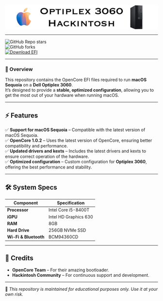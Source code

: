 ![Banner do Projeto](images/Readme.png)

---

![GitHub Repo stars](https://img.shields.io/github/stars/wsedits01/Optiplex-3060-EFI?style=for-the-badge)  
![GitHub forks](https://img.shields.io/github/forks/wsedits01/Optiplex-3060-EFI?style=for-the-badge)  
[![Download EFI](https://img.shields.io/badge/Download%20EFI-Sequoia%20Optiplex%203060.zip-blue?style=for-the-badge&logo=apple)](EFI%20Sequoia%20Optiplex%203060.zip)  

---

### 🌟 Overview

This repository contains the OpenCore EFI files required to run **macOS Sequoia** on a **Dell Optiplex 3060**.  
It’s designed to provide a **stable, optimized configuration**, allowing you to get the most out of your hardware when running macOS.

---

## ⚡ Features  

✅ **Support for macOS Sequoia** – Compatible with the latest version of macOS Sequoia.  
✅ **OpenCore 1.0.2** – Uses the latest version of OpenCore, ensuring better compatibility and performance.  
✅ **Updated drivers and kexts** – Includes the latest drivers and kexts to ensure correct operation of the hardware.  
✅ **Optimized configuration** – Custom configuration for **Optiplex 3060**, offering the best performance and stability.  

---

## 🛠️ System Specs  

| Component              | Specification          |
|------------------------|-----------------------|
| **Processor**         | Intel Core i5-8400T   |
| **iGPU**              | Intel HD Graphics 630 |
| **RAM**               | 8GB                   |
| **Hard Drive**        | 256GB NVMe SSD        |
| **Wi-Fi & Bluetooth** | BCM94360CD            |

---

## 🔗 Credits  

- **OpenCore Team** – For their amazing bootloader.  
- **Hackintosh Community** – For continuous support and development.  

---

🔹 *This repository is maintained for educational purposes only. Use it at your own risk.*  